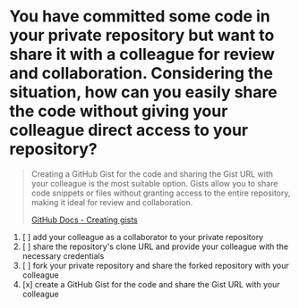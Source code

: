 # You have committed some code in your private repository but want to share it with a colleague for review and collaboration. Considering the situation, how can you easily share the code without giving your colleague direct access to your repository?

> Creating a GitHub Gist for the code and sharing the Gist URL with your colleague is the most suitable option. Gists allow you to share code snippets or files without granting access to the entire repository, making it ideal for review and collaboration.
> 
> [GitHub Docs - Creating gists](https://docs.github.com/en/get-started/writing-on-github/editing-and-sharing-content-with-gists/creating-gists)

1. [ ] add your colleague as a collaborator to your private repository
1. [ ] share the repository's clone URL and provide your colleague with the necessary credentials
1. [ ] fork your private repository and share the forked repository with your colleague
1. [x] create a GitHub Gist for the code and share the Gist URL with your colleague